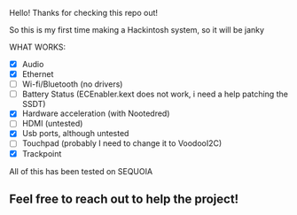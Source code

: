 Hello! Thanks for checking this repo out!

So this is my first time making a Hackintosh system, so it will be janky

WHAT WORKS:
- [x] Audio
- [x] Ethernet
- [ ] Wi-fi/Bluetooth (no drivers)
- [ ] Battery Status (ECEnabler.kext does not work, i need a help patching the SSDT)
- [x] Hardware acceleration (with Nootedred)
- [ ] HDMI (untested)
- [x] Usb ports, although untested
- [ ] Touchpad (probably I need to change it to VoodooI2C)
- [x] Trackpoint

All of this has been tested on SEQUOIA

## Feel free to reach out to help the project!
